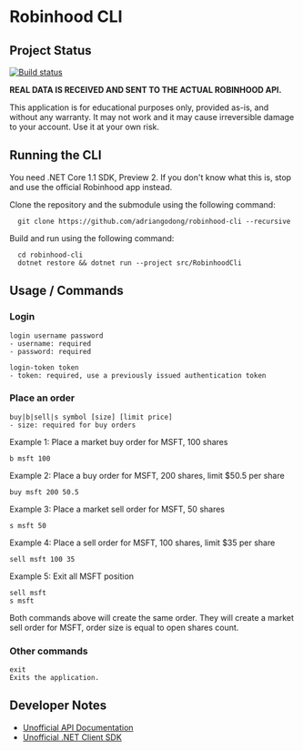 # Robinhood CLI

## Project Status

[![Build status](https://ci.appveyor.com/api/projects/status/hed8j6vdhog1d9al/branch/master?svg=true)](https://ci.appveyor.com/project/adriangodong/robinhood-cli-9hirg/branch/master)

**REAL DATA IS RECEIVED AND SENT TO THE ACTUAL ROBINHOOD API.**

This application is for educational purposes only, provided as-is, and without any warranty. It may not work and it may cause irreversible damage to your account. Use it at your own risk.

## Running the CLI

You need .NET Core 1.1 SDK, Preview 2. If you don't know what this is, stop and use the official Robinhood app instead.

Clone the repository and the submodule using the following command:

      git clone https://github.com/adriangodong/robinhood-cli --recursive

Build and run using the following command:

      cd robinhood-cli
      dotnet restore && dotnet run --project src/RobinhoodCli

## Usage / Commands

### Login

    login username password
    - username: required
    - password: required

    login-token token
    - token: required, use a previously issued authentication token

### Place an order

    buy|b|sell|s symbol [size] [limit price]
    - size: required for buy orders

Example 1: Place a market buy order for MSFT, 100 shares

    b msft 100

Example 2: Place a buy order for MSFT, 200 shares, limit $50.5 per share

    buy msft 200 50.5

Example 3: Place a market sell order for MSFT, 50 shares

    s msft 50

Example 4: Place a sell order for MSFT, 100 shares, limit $35 per share

    sell msft 100 35

Example 5: Exit all MSFT position

    sell msft
    s msft

Both commands above will create the same order.
They will create a market sell order for MSFT, order size is equal to open shares count.

### Other commands

    exit
    Exits the application.

## Developer Notes

* [Unofficial API Documentation](https://github.com/sanko/Robinhood)
* [Unofficial .NET Client SDK](https://github.com/thiagoamarante/Deadlock.Robinhood)